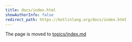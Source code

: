 ```yaml
---
title: docs/index.html
showAuthorInfo: false
redirect_path: https://kotlinlang.org/docs/index.html
---
```


The page is moved to [topics/index.md](docs/topics/index.md)
